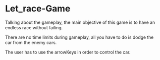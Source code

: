 # Let_race-Game

Talking about the gameplay, the main objective of this game is to have an endless race without failing. 

There are no time limits during gameplay, all you have to do is dodge the car from the enemy cars. 

The user has to use the arrowKeys in order to control the car.

